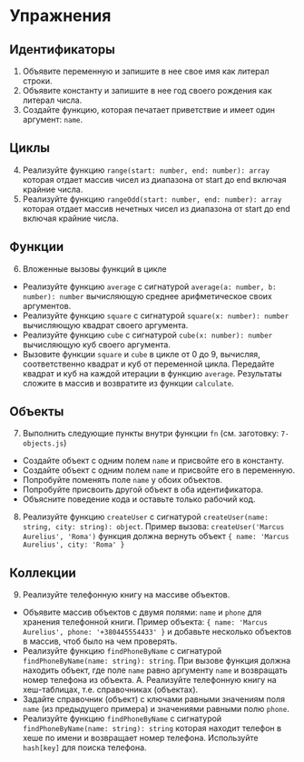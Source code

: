 # Упражнения

## Идентификаторы

1. Объявите переменную и запишите в нее свое имя как литерал строки.
2. Объявите константу и запишите в нее год своего рождения как литерал числа.
3. Создайте функцию, которая печатает приветствие и имеет один аргумент: `name`.

## Циклы

4. Реализуйте функцию `range(start: number, end: number): array` которая отдает
массив чисел из диапазона от start до end включая крайние числа.
5. Реализуйте функцию `rangeOdd(start: number, end: number): array` которая
отдает массив нечетных чисел из диапазона от start до end включая крайние числа.

## Функции

6. Вложенные вызовы функций в цикле
- Реализуйте функцию `average` с сигнатурой
`average(a: number, b: number): number` вычисляющую среднее арифметическое своих
аргументов.
- Реализуйте функцию `square` с сигнатурой `square(x: number): number`
вычисляющую квадрат своего аргумента.
- Реализуйте функцию `cube` с сигнатурой `cube(x: number): number`
вычисляющую куб своего аргумента.
- Вызовите функции `square` и `cube` в цикле от 0 до 9, вычисляя, соответственно
квадрат и куб от переменной цикла. Передайте квадрат и куб на каждой итерации в
функцию `average`. Результаты сложите в массив и возвратите из функции
`calculate`.

## Объекты

7. Выполнить следующие пункты внутри функции `fn` (см. заготовку: `7-objects.js`)
- Создайте объект с одним полем `name` и присвойте его в константу.
- Создайте объект с одним полем `name` и присвойте его в переменную.
- Попробуйте поменять поле `name` у обоих объектов.
- Попробуйте присвоить другой объект в оба идентификатора.
- Объясните поведение кода и оставьте только рабочий код.
8. Реализуйте функцию `createUser` с сигнатурой
`createUser(name: string, city: string): object`. Пример вызова:
`createUser('Marcus Aurelius', 'Roma')` функция должна вернуть объект
`{ name: 'Marcus Aurelius', city: 'Roma' }`

## Коллекции

9. Реализуйте телефонную книгу на массиве объектов.
- Объявите массив объектов с двумя полями: `name` и `phone` для хранения
телефонной книги. Пример объекта:
`{ name: 'Marcus Aurelius', phone: '+380445554433' }` и добавьте несколько
объектов в массив, чтоб было на чем проверять.
- Реализуйте функцию `findPhoneByName` с сигнатурой
`findPhoneByName(name: string): string`. При вызове функция должна находить
объект, где поле `name` равно аргументу `name` и возвращать номер телефона из
объекта.
A. Реализуйте телефонную книгу на хеш-таблицах, т.е. справочниках (объектах).
- Задайте справочник (объект) с ключами равными значениям поля `name` (из
предыдущего примера) и значениями равными полю `phone`.
- Реализуйте функцию `findPhoneByName` с сигнатурой
`findPhoneByName(name: string): string` которая находит телефон в хеше по имени
и возвращает номер телефона. Используйте `hash[key]` для поиска телефона.
